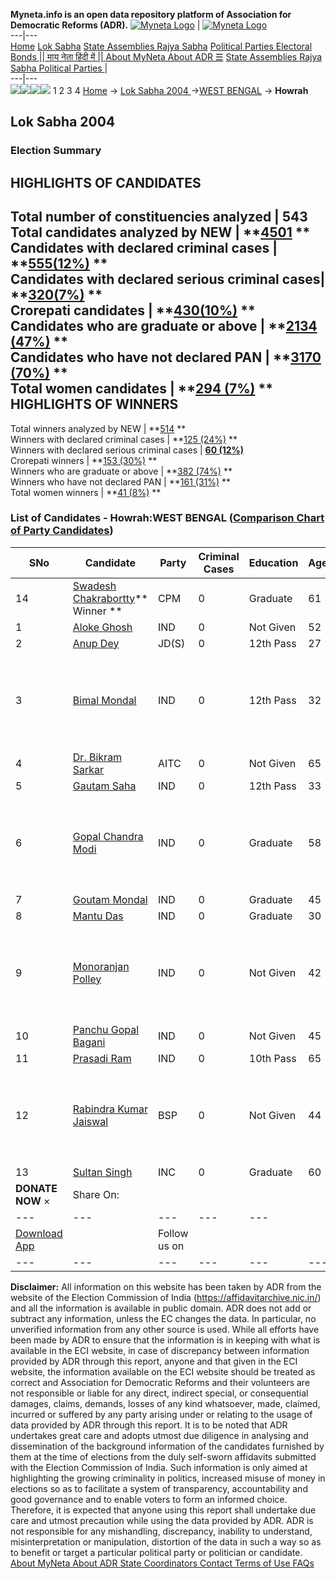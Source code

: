 **Myneta.info is an open data repository platform of Association for Democratic Reforms (ADR).**
[![Myneta Logo](https://www.myneta.info/lib/img/myneta-logo.png)](https://www.myneta.info/) | [![Myneta Logo](https://www.myneta.info/lib/img/adr-logo.png)](https://adrindia.org)  
---|---  
[Home](https://www.myneta.info/) [Lok Sabha](https://www.myneta.info/#ls "Lok Sabha") [ State Assemblies ](https://www.myneta.info/#sa "State Assemblies") [Rajya Sabha](https://www.myneta.info/#rs "Rajya Sabha") [Political Parties ](https://www.myneta.info/party "Political Parties") [ Electoral Bonds ](https://www.myneta.info/electoral_bonds "Electoral Bonds") [ || माय नेता हिंदी में || ](https://translate.google.co.in/translate?prev=hp&hl=en&js=y&u=www.myneta.info&sl=en&tl=hi&history_state0=) [ About MyNeta ](https://adrindia.org/content/about-myneta) [ About ADR ](https://adrindia.org/about-adr/who-we-are) [☰](javascript:void\(0\))
[ State Assemblies ](https://www.myneta.info/#sa "State Assemblies") [ Rajya Sabha ](https://www.myneta.info/#rs "Rajya Sabha") [ Political Parties ](https://www.myneta.info/party "Political Parties")
|   
---|---  
![](https://www.myneta.info/lib/img/banner/banner-1.png)![](https://www.myneta.info/lib/img/banner/banner-2.png)![](https://www.myneta.info/lib/img/banner/banner-3.png)![](https://www.myneta.info/lib/img/banner/banner-4.png)
1  2  3  4 
[Home](https://www.myneta.info/) → [Lok Sabha 2004 ](https://www.myneta.info/loksabha2004/)→[WEST BENGAL](https://www.myneta.info/loksabha2004/index.php?action=show_constituencies&state_id=25) → **Howrah**
### 
## Lok Sabha 2004 
###  Election Summary 
HIGHLIGHTS OF CANDIDATES  
---  
Total number of constituencies analyzed |  543   
Total candidates analyzed by NEW | **[4501](https://www.myneta.info/loksabha2004/index.php?action=summary&subAction=candidates_analyzed&sort=candidate#summary) **  
Candidates with declared criminal cases | **[555(12%)](https://www.myneta.info/loksabha2004/index.php?action=summary&subAction=crime&sort=candidate#summary) **  
Candidates with declared serious criminal cases| **[320(7%)](https://www.myneta.info/loksabha2004/index.php?action=summary&subAction=serious_crime&sort=candidate#summary) **  
Crorepati candidates | **[430(10%)](https://www.myneta.info/loksabha2004/index.php?action=summary&subAction=crorepati&sort=candidate#summary) **  
Candidates who are graduate or above | **[2134 (47%)](https://www.myneta.info/loksabha2004/index.php?action=summary&subAction=education&sort=candidate#summary) **  
Candidates who have not declared PAN | **[3170 (70%)](https://www.myneta.info/loksabha2004/index.php?action=summary&subAction=without_pan&sort=candidate#summary) **  
Total women candidates | **[294 (7%)](https://www.myneta.info/loksabha2004/index.php?action=summary&subAction=women_candidate&sort=candidate#summary) **  
HIGHLIGHTS OF WINNERS  
---  
Total winners analyzed by NEW | **[514](https://www.myneta.info/loksabha2004/index.php?action=summary&subAction=winner_analyzed&sort=candidate#summary) **  
Winners with declared criminal cases | **[125 (24%)](https://www.myneta.info/loksabha2004/index.php?action=summary&subAction=winner_crime&sort=candidate#summary) **  
Winners with declared serious criminal cases | **[60 (12%)](https://www.myneta.info/loksabha2004/index.php?action=summary&subAction=winner_serious_crime&sort=candidate#summary)**  
Crorepati winners | **[153 (30%)](https://www.myneta.info/loksabha2004/index.php?action=summary&subAction=winner_crorepati&sort=candidate#summary) **  
Winners who are graduate or above | **[382 (74%)](https://www.myneta.info/loksabha2004/index.php?action=summary&subAction=winner_education&sort=candidate#summary) **  
Winners who have not declared PAN | **[161 (31%)](https://www.myneta.info/loksabha2004/index.php?action=summary&subAction=winner_without_pan&sort=candidate#summary) **  
Total women winners | **[41 (8%)](https://www.myneta.info/loksabha2004/index.php?action=summary&subAction=winner_women&sort=candidate#summary) **  
### List of Candidates - Howrah:WEST BENGAL ([Comparison Chart of Party Candidates](https://www.myneta.info/loksabha2004/comparisonchart.php?constituency_id=525))
SNo | Candidate| Party| Criminal Cases| Education| Age| Total Assets| Liabilities  
---|---|---|---|---|---|---|---  
14  | [Swadesh Chakrabortty](https://www.myneta.info/loksabha2004/candidate.php?candidate_id=5261)** Winner ** | CPM | 0 | Graduate| 61 | Rs 15,45,667 ~ 15 Lacs+ | Rs 0 ~   
1  | [Aloke Ghosh](https://www.myneta.info/loksabha2004/candidate.php?candidate_id=5270) | IND | 0 | Not Given| 52 | Rs 3,59,522 ~ 3 Lacs+ | Rs 0 ~   
2  | [Anup Dey](https://www.myneta.info/loksabha2004/candidate.php?candidate_id=5265) | JD(S) | 0 | 12th Pass| 27 | Rs 1,22,550 ~ 1 Lacs+ | Rs 1,00,000 ~ 1 Lacs+  
3  | [Bimal Mondal](https://www.myneta.info/loksabha2004/candidate.php?candidate_id=5269) | IND | 0 | 12th Pass| 32 | ![](https://myneta.info/image_v2.php?myneta_folder=loksabha2004&candidate_id=5269&col=ta) | ![](https://myneta.info/image_v2.php?myneta_folder=loksabha2004&candidate_id=5269&col=lia)  
4  | [Dr. Bikram Sarkar](https://www.myneta.info/loksabha2004/candidate.php?candidate_id=5262) | AITC | 0 | Not Given| 65 | Rs 50,40,000 ~ 50 Lacs+ | Rs 49,831 ~ 49 Thou+  
5  | [Gautam Saha](https://www.myneta.info/loksabha2004/candidate.php?candidate_id=5273) | IND | 0 | 12th Pass| 33 | Rs 88,034 ~ 88 Thou+ | Rs 0 ~   
6  | [Gopal Chandra Modi](https://www.myneta.info/loksabha2004/candidate.php?candidate_id=5274) | IND | 0 | Graduate| 58 | ![](https://myneta.info/image_v2.php?myneta_folder=loksabha2004&candidate_id=5274&col=ta) | ![](https://myneta.info/image_v2.php?myneta_folder=loksabha2004&candidate_id=5274&col=lia)  
7  | [Goutam Mondal](https://www.myneta.info/loksabha2004/candidate.php?candidate_id=5272) | IND | 0 | Graduate| 45 | Rs 9,40,087 ~ 9 Lacs+ | Rs 90,000 ~ 90 Thou+  
8  | [Mantu Das](https://www.myneta.info/loksabha2004/candidate.php?candidate_id=5264) | IND | 0 | Graduate| 30 | Rs 12,011 ~ 12 Thou+ | Rs 0 ~   
9  | [Monoranjan Polley](https://www.myneta.info/loksabha2004/candidate.php?candidate_id=5268) | IND | 0 | Not Given| 42 | ![](https://myneta.info/image_v2.php?myneta_folder=loksabha2004&candidate_id=5268&col=ta) | ![](https://myneta.info/image_v2.php?myneta_folder=loksabha2004&candidate_id=5268&col=lia)  
10  | [Panchu Gopal Bagani](https://www.myneta.info/loksabha2004/candidate.php?candidate_id=5271) | IND | 0 | Not Given| 45 | Rs 2,50,000 ~ 2 Lacs+ | Rs 0 ~   
11  | [Prasadi Ram](https://www.myneta.info/loksabha2004/candidate.php?candidate_id=5266) | IND | 0 | 10th Pass| 65 | Rs 58,000 ~ 58 Thou+ | Rs 0 ~   
12  | [Rabindra Kumar Jaiswal](https://www.myneta.info/loksabha2004/candidate.php?candidate_id=5267) | BSP | 0 | Not Given| 44 | ![](https://myneta.info/image_v2.php?myneta_folder=loksabha2004&candidate_id=5267&col=ta) | ![](https://myneta.info/image_v2.php?myneta_folder=loksabha2004&candidate_id=5267&col=lia)  
13  | [Sultan Singh](https://www.myneta.info/loksabha2004/candidate.php?candidate_id=5263) | INC | 0 | Graduate| 60 | Rs 1,07,74,563 ~ 1 Crore+ | Rs 2,38,347 ~ 2 Lacs+  
|  **DONATE NOW** × |  Share On:  | [](https://api.whatsapp.com/send?text=https%3A%2F%2Fmyneta.info%2Fpunjab2022%2Findex.php%3Faction%3Dshow_constituencies%26state_id%3D19) | [](https://www.facebook.com/sharer/sharer.php?u=https%3A%2F%2Fmyneta.info%2Fpunjab2022%2Findex.php%3Faction%3Dshow_constituencies%26state_id%3D19) | [](https://twitter.com/share?url=https%3A%2F%2Fmyneta.info%2Fpunjab2022%2Findex.php%3Faction%3Dshow_constituencies%26state_id%3D19)  
---|---|---|---|---  
| [ Download App ](https://play.google.com/store/apps/details?id=com.webrosoft.myneta1&pcampaignid=pcampaignidMKT-Other-global-all-co-prtnr-py-PartBadge-Mar2515-1) | [](https://play.google.com/store/apps/details?id=com.webrosoft.myneta1&pcampaignid=pcampaignidMKT-Other-global-all-co-prtnr-py-PartBadge-Mar2515-1) |  Follow us on  | [](https://www.facebook.com/adrindia.org/) | [](https://twitter.com/adrspeaks) | [](https://groups.google.com/g/national-election-watch?hl=en&pli=1) | [](https://www.instagram.com/adrspeaks/) | [](https://www.youtube.com/user/adrspeaks) | [](https://sharechat.com/profile/adrspeaks)  
---|---|---|---|---|---|---|---|---  
**Disclaimer:** All information on this website has been taken by ADR from the website of the Election Commission of India (https://affidavitarchive.nic.in/) and all the information is available in public domain. ADR does not add or subtract any information, unless the EC changes the data. In particular, no unverified information from any other source is used. While all efforts have been made by ADR to ensure that the information is in keeping with what is available in the ECI website, in case of discrepancy between information provided by ADR through this report, anyone and that given in the ECI website, the information available on the ECI website should be treated as correct and Association for Democratic Reforms and their volunteers are not responsible or liable for any direct, indirect special, or consequential damages, claims, demands, losses of any kind whatsoever, made, claimed, incurred or suffered by any party arising under or relating to the usage of data provided by ADR through this report. It is to be noted that ADR undertakes great care and adopts utmost due diligence in analysing and dissemination of the background information of the candidates furnished by them at the time of elections from the duly self-sworn affidavits submitted with the Election Commission of India. Such information is only aimed at highlighting the growing criminality in politics, increased misuse of money in elections so as to facilitate a system of transparency, accountability and good governance and to enable voters to form an informed choice. Therefore, it is expected that anyone using this report shall undertake due care and utmost precaution while using the data provided by ADR. ADR is not responsible for any mishandling, discrepancy, inability to understand, misinterpretation or manipulation, distortion of the data in such a way so as to benefit or target a particular political party or politician or candidate. 
[ About MyNeta ](https://adrindia.org/content/about-myneta) [ About ADR ](https://adrindia.org/about-adr/who-we-are) [ State Coordinators ](https://adrindia.org/about-adr/state-coordinators) [ Contact ](https://adrindia.org/contact-us) [ Terms of Use ](https://adrindia.org/content/adr-terms-use) [ FAQs ](https://adrindia.org/content/faqs)
